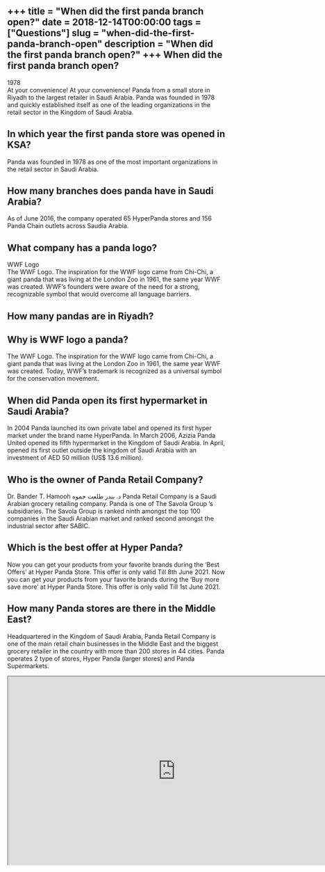 +++
title = "When did the first panda branch open?"
date = 2018-12-14T00:00:00
tags = ["Questions"]
slug = "when-did-the-first-panda-branch-open"
description = "When did the first panda branch open?"
+++
When did the first panda branch open?
-------------------------------------

1978  
At your convenience! At your convenience! Panda from a small store in Riyadh to the largest retailer in Saudi Arabia. Panda was founded in 1978 and quickly established itself as one of the leading organizations in the retail sector in the Kingdom of Saudi Arabia.

In which year the first panda store was opened in KSA?
------------------------------------------------------

Panda was founded in 1978 as one of the most important organizations in the retail sector in Saudi Arabia.

How many branches does panda have in Saudi Arabia?
--------------------------------------------------

As of June 2016, the company operated 65 HyperPanda stores and 156 Panda Chain outlets across Saudia Arabia.

What company has a panda logo?
------------------------------

WWF Logo  
The WWF Logo. The inspiration for the WWF logo came from Chi-Chi, a giant panda that was living at the London Zoo in 1961, the same year WWF was created. WWF’s founders were aware of the need for a strong, recognizable symbol that would overcome all language barriers.

How many pandas are in Riyadh?
------------------------------

Why is WWF logo a panda?
------------------------

The WWF Logo. The inspiration for the WWF logo came from Chi-Chi, a giant panda that was living at the London Zoo in 1961, the same year WWF was created. Today, WWF’s trademark is recognized as a universal symbol for the conservation movement.

When did Panda open its first hypermarket in Saudi Arabia?
----------------------------------------------------------

In 2004 Panda launched its own private label and opened its first hyper market under the brand name HyperPanda. In March 2006, Azizia Panda United opened its fifth hypermarket in the Kingdom of Saudi Arabia. In April, opened its first outlet outside the kingdom of Saudi Arabia with an investment of AED 50 million (US$ 13.6 million).

Who is the owner of Panda Retail Company?
-----------------------------------------

Dr. Bander T. Hamooh د. بندر طلعت حموه Panda Retail Company is a Saudi Arabian grocery retailing company. Panda is one of The Savola Group ’s subsidiaries. The Savola Group is ranked ninth amongst the top 100 companies in the Saudi Arabian market and ranked second amongst the industrial sector after SABIC.

Which is the best offer at Hyper Panda?
---------------------------------------

Now you can get your products from your favorite brands during the ‘Best Offers’ at Hyper Panda Store. This offer is only valid Till 8th June 2021. Now you can get your products from your favorite brands during the ‘Buy more save more’ at Hyper Panda Store. This offer is only valid Till 1st June 2021.

How many Panda stores are there in the Middle East?
---------------------------------------------------

Headquartered in the Kingdom of Saudi Arabia, Panda Retail Company is one of the main retail chain businesses in the Middle East and the biggest grocery retailer in the country with more than 200 stores in 44 cities. Panda operates 2 type of stores, Hyper Panda (larger stores) and Panda Supermarkets.

<iframe allow="accelerometer; autoplay; clipboard-write; encrypted-media; gyroscope; picture-in-picture" allowfullscreen="" class="__youtube_prefs__  epyt-is-override  no-lazyload" data-no-lazy="1" data-origheight="433" data-origwidth="770" data-skipgform_ajax_framebjll="" height="433" id="_ytid_84504" loading="lazy" src="https://www.youtube.com/embed/T6C1ivYDNfw?enablejsapi=1&autoplay=0&cc_load_policy=0&cc_lang_pref=&iv_load_policy=1&loop=0&modestbranding=0&rel=1&fs=1&playsinline=0&autohide=2&theme=dark&color=red&controls=1&" title="YouTube player" width="770"></iframe>